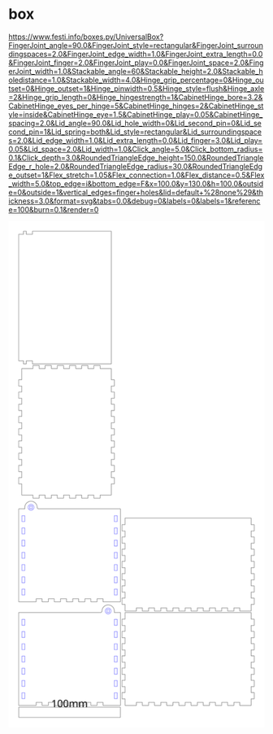 # box

https://www.festi.info/boxes.py/UniversalBox?FingerJoint_angle=90.0&FingerJoint_style=rectangular&FingerJoint_surroundingspaces=2.0&FingerJoint_edge_width=1.0&FingerJoint_extra_length=0.0&FingerJoint_finger=2.0&FingerJoint_play=0.0&FingerJoint_space=2.0&FingerJoint_width=1.0&Stackable_angle=60&Stackable_height=2.0&Stackable_holedistance=1.0&Stackable_width=4.0&Hinge_grip_percentage=0&Hinge_outset=0&Hinge_outset=1&Hinge_pinwidth=0.5&Hinge_style=flush&Hinge_axle=2&Hinge_grip_length=0&Hinge_hingestrength=1&CabinetHinge_bore=3.2&CabinetHinge_eyes_per_hinge=5&CabinetHinge_hinges=2&CabinetHinge_style=inside&CabinetHinge_eye=1.5&CabinetHinge_play=0.05&CabinetHinge_spacing=2.0&Lid_angle=90.0&Lid_hole_width=0&Lid_second_pin=0&Lid_second_pin=1&Lid_spring=both&Lid_style=rectangular&Lid_surroundingspaces=2.0&Lid_edge_width=1.0&Lid_extra_length=0.0&Lid_finger=3.0&Lid_play=0.05&Lid_space=2.0&Lid_width=1.0&Click_angle=5.0&Click_bottom_radius=0.1&Click_depth=3.0&RoundedTriangleEdge_height=150.0&RoundedTriangleEdge_r_hole=2.0&RoundedTriangleEdge_radius=30.0&RoundedTriangleEdge_outset=1&Flex_stretch=1.05&Flex_connection=1.0&Flex_distance=0.5&Flex_width=5.0&top_edge=i&bottom_edge=F&x=100.0&y=130.0&h=100.0&outside=0&outside=1&vertical_edges=finger+holes&lid=default+%28none%29&thickness=3.0&format=svg&tabs=0.0&debug=0&labels=0&labels=1&reference=100&burn=0.1&render=0


![](UniversalBox_draft.svg)
